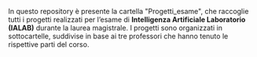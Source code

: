In questo repository è presente la cartella "Progetti_esame", che raccoglie tutti i progetti realizzati per l’esame di **Intelligenza Artificiale Laboratorio (IALAB)** durante la laurea magistrale. I progetti sono organizzati in sottocartelle, suddivise in base ai tre professori che hanno tenuto le rispettive parti del corso.
